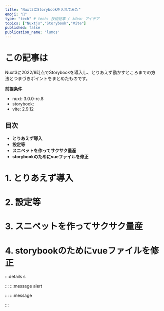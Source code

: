```yaml
---
title: "Nuxt3にStorybookを入れてみた"
emoji: "🐙"
type: "tech" # tech: 技術記事 / idea: アイデア
topics: ["Nuxtjs","Storybook","Vite"]
published: false
publication_name: 'lumos'
---
```


# この記事は
Nuxt3に2022/8時点でStorybookを導入し、とりあえず動かすところまでの方法とつまづきポイントをまとめたものです。

**前提条件**
- nuxt: 3.0.0-rc.8
- storybook: 
- vite: 2.9.12

## 目次
- **とりあえず導入**
- **設定等**
- **スニペットを作ってサクサク量産**
- **storybookのためにvueファイルを修正**


# 1. とりあえず導入
# 2. 設定等
# 3. スニペットを作ってサクサク量産
# 4. storybookのためにvueファイルを修正




:::details s

:::
:::message alert

:::
:::message

:::